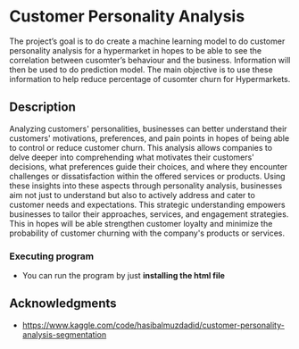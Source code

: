 # Customer Personality Analysis

The project’s goal is to do create a machine learning model to do customer personality analysis for a hypermarket in hopes to be able to see the correlation between cusomter’s behaviour and the business. Information will then be used to do prediction model. The main objective is to use these information to help reduce percentage of cusomter churn for Hypermarkets.

## Description

Analyzing customers' personalities, businesses can better understand their customers' motivations, preferences, and pain points in hopes of being able to control or reduce customer churn. This analysis allows companies to delve deeper into comprehending what motivates their customers' decisions, what preferences guide their choices, and where they encounter challenges or dissatisfaction within the offered services or products. Using these insights into these aspects through personality analysis, businesses aim not just to understand but also to actively address and cater to customer needs and expectations. This strategic understanding empowers businesses to tailor their approaches, services, and engagement strategies. This in hopes will be able strengthen customer loyalty and minimize the probability of customer churning with the company's products or services.

### Executing program

* You can run the program by just **installing the html file** 


## Acknowledgments

* https://www.kaggle.com/code/hasibalmuzdadid/customer-personality-analysis-segmentation
